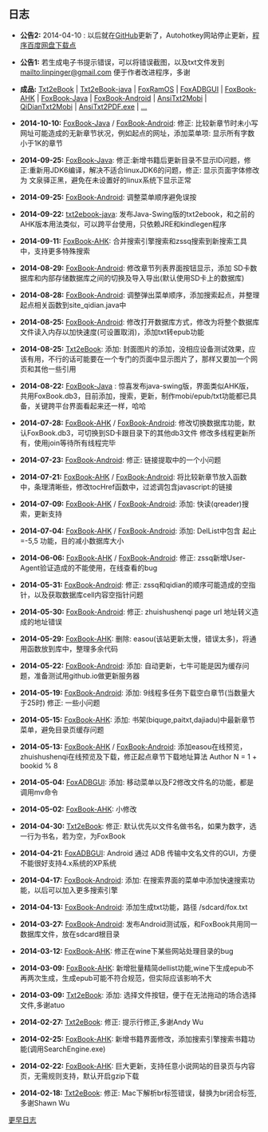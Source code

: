 ## 日志

- **公告2:** 2014-04-10 : 以后就在[GitHub][]更新了，Autohotkey网站停止更新，[程序百度网盘下载点][pan_baidu]

- **公告1:** 若生成电子书提示错误，可以将错误截图，以及txt文件发到 <mailto:linpinger@gmail.com> 便于作者改进程序，多谢

- **成品:** [Txt2eBook][] | [Txt2eBook-java][] | [FoxRamOS][] | [FoxADBGUI][] | [FoxBook-AHK][] | [FoxBook-Java][] | [FoxBook-Android][] | [AnsiTxt2Mobi][pan_baidu] | [QiDianTxt2Mobi][pan_baidu] | [AnsiTxt2PDF.exe][pan_baidu] | [...][pan_baidu]

- **2014-10-10:** [FoxBook-Java][] / [FoxBook-Android][]:  修正: 比较新章节时未小写网址可能造成的无新章节状况，例如起点的网址，添加菜单项: 显示所有字数小于1K的章节

- **2014-09-25:** [FoxBook-Java][]: 修正:新增书籍后更新目录不显示ID问题，修正:重新用JDK6编译，解决不适合linuxJDK6的问题，修正: 显示页面字体修改为 文泉驿正黑，避免在未设置好的linux系统下显示正常

- **2014-09-25:** [FoxBook-Android][]: 调整菜单顺序避免误按

- **2014-09-22:** [txt2ebook-java][]: 发布Java-Swing版的txt2ebook，和之前的AHK版本用法类似，可以跨平台使用，只依赖JRE和kindlegen程序

- **2014-09-11:** [FoxBook-AHK][]: 合并搜索引擎搜索和zssq搜索到新搜索工具中，支持更多特殊搜索

- **2014-08-29:** [FoxBook-Android][]: 修改章节列表界面按钮显示，添加 SD卡数据库和内部存储数据库之间的切换及导入导出(默认使用SD卡上的数据库)

- **2014-08-28:** [FoxBook-Android][]: 调整弹出菜单顺序，添加搜索起点，并整理起点相关函数到site_qidian.java中

- **2014-08-25:** [FoxBook-Android][]: 修改打开数据库方式，修改为将整个数据库文件读入内存以加快速度(可设置取消)，添加txt转epub功能

- **2014-08-25:** [Txt2eBook][]: 添加: 封面图片的添加，没相应设备测试效果，应该有用，不行的话可能要在一个专门的页面中显示图片了，那样又要加一个网页和其他一些引用

- **2014-08-22:** [FoxBook-Java][] : 惊喜发布java-swing版，界面类似AHK版，共用FoxBook.db3，目前添加，搜索，更新，制作mobi/epub/txt功能都已具备，关键跨平台界面看起来还一样，哈哈

- **2014-07-28:** [FoxBook-AHK][] / [FoxBook-Android][]: 修改切换数据库功能，默认FoxBook.db3，可切换到SD卡跟目录下的其他db3文件 修改多线程更新所有，使用join等待所有线程完毕

- **2014-07-23:** [FoxBook-Android][]: 修正: 链接提取中的一个小问题

- **2014-07-21:** [FoxBook-AHK][] / [FoxBook-Android][]: 将比较新章节放入函数中，条理清晰些，修改tocHref函数中，过滤调包含javascript:的链接

- **2014-07-09:** [FoxBook-AHK][] / [FoxBook-Android][]: 添加: 快读(qreader)搜索，更新支持

- **2014-07-04:** [FoxBook-AHK][] / [FoxBook-Android][]: 添加: DelList中包含 起止=-5,5 功能，目的减小数据库大小

- **2014-06-06:** [FoxBook-AHK][] / [FoxBook-Android][]: 修正: zssq新增User-Agent验证造成的不能使用，在线查看的bug

- **2014-05-31:** [FoxBook-Android][]: 修正: zssq和qidian的顺序可能造成的空指针，以及获取数据库cell内容空指针问题

- **2014-05-30:** [FoxBook-Android][]: 修正: zhuishushenqi page url 地址转义造成的地址错误

- **2014-05-29:** [FoxBook-AHK][]: 删除: easou(该站更新太慢，错误太多)，将通用函数放到库中，整理多余代码

- **2014-05-22:** [FoxBook-Android][]: 添加: 自动更新，七牛可能是因为缓存问题，准备测试用github.io做更新服务器

- **2014-05-19:** [FoxBook-Android][]: 添加: 9线程多任务下载空白章节(当数量大于25时) 修正: 一些小问题

- **2014-05-15:** [FoxBook-AHK][]: 添加: 书架(biquge,paitxt,dajiadu)中最新章节菜单，避免目录页缓存问题 

- **2014-05-13:** [FoxBook-AHK][] / [FoxBook-Android][]: 添加easou在线预览，zhuishushenqi在线预览及下载，修正起点章节下载地址算法 Author N = 1 + bookid % 8

- **2014-05-04:** [FoxADBGUI][]: 添加: 移动菜单以及F2修改文件名的功能，都是调用mv命令

- **2014-05-02:** [FoxBook-AHK][]: 小修改

- **2014-04-30:** [Txt2eBook][]: 修正: 默认优先以文件名做书名，如果为数字，选一行为书名，若为空，为FoxBook

- **2014-04-21:** [FoxADBGUI][]: Android 通过 ADB 传输中文名文件的GUI，方便不能很好支持4.x系统的XP系统

- **2014-04-17:** [FoxBook-Android][]: 添加: 在搜索界面的菜单中添加快速搜索功能，以后可以加入更多搜索引擎

- **2014-04-13:** [FoxBook-Android][]: 添加生成txt功能，路径 /sdcard/fox.txt

- **2014-03-27:** [FoxBook-Android][]: 发布Android测试版，和FoxBook共用同一数据库文件，放在sdcard根目录

- **2014-03-12:** [FoxBook-AHK][]: 修正在wine下某些网站处理目录的bug

- **2014-03-09:** [FoxBook-AHK][]: 新增批量精简dellist功能,wine下生成epub不再两次生成，生成epub可能不符合规范，但实际应该影响不大

- **2014-03-09:** [Txt2eBook][]: 添加: 选择文件按钮，便于在无法拖动的场合选择文件,多谢atuo

- **2014-02-27:** [Txt2eBook][]: 修正: 提示行修正,多谢Andy Wu

- **2014-02-25:** [FoxBook-AHK][]: 新增书籍界面修改，添加搜索引擎搜索书籍功能(调用SearchEngine.exe)

- **2014-02-22:** [FoxBook-AHK][]: 巨大更新，支持任意小说网站的目录页与内容页，无需规则支持，默认开启gzip下载

- **2014-02-18:** [Txt2eBook][]: 修正: Mac下解析br标签错误，替换为br闭合标签,多谢Shawn Wu

<a href="#" onclick='$("#content").load("etc/foxchangelog2013.html")'>更早日志</a>


[foxbook-ahk]: https://github.com/linpinger/foxbook-ahk
[foxbook-java]: https://github.com/linpinger/foxbook-java
[foxbook-android]: https://github.com/linpinger/foxbook-android
[txt2ebook]: https://github.com/linpinger/txt2ebook
[txt2ebook-java]: https://github.com/linpinger/txt2ebook-java
[foxramos]: https://github.com/linpinger/foxramos
[foxadbgui]: https://github.com/linpinger/foxadbgui

[GitHub]: https://github.com/linpinger/ "所有项目"
[pan_baidu]: http://pan.baidu.com/s/1bnqxdjL "百度网盘共享"

